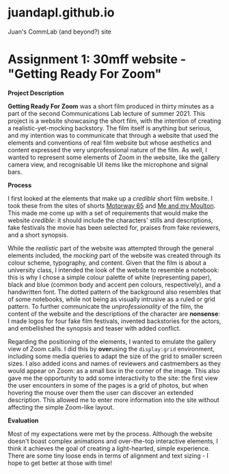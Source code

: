# juandapl.github.io
Juan's CommLab (and beyond?) site

# Assignment 1: 30mff website - "Getting Ready For Zoom"
**Project Description**

**Getting Ready For Zoom** was a short film produced in thirty minutes as a part of the second Communications Lab lecture of summer 2021. This project is a website showcasing the short film, with the intention of creating a realistic-yet-mocking backstory. The film itself is anything but serious, and my intention was to communicate that through a website that used the elements and conventions of real film website but whose aesthetics and content expressed the very unprofessional nature of the film. As well, I wanted to represent some elements of Zoom in the website, like the gallery camera view, and recognisable UI items like the microphone and signal bars.

**Process**

I first looked at the elements that make up a _credible_ short film website. I took these from the sites of shorts [Motorway 65](https://motorway65.com/) and [Me and my Moulton](http://www.mikrofilm.no/Me-and-My-Moulton). This made me come up with a set of requirements that would make the website _credible_: it should include the characters' stills and descriptions, fake festivals the movie has been selected for, praises from fake reviewers, and a short synopsis. 

While the _realistic_ part of the website was attempted through the general elements included, the _mocking_ part of the website was created through its colour scheme, typography, and content. Given that the film is about a university class, I intended the look of the website to resemble a notebook: this is why I chose a simple colour palette of white (representing paper), black and blue (common body and accent pen colours, respectively), and a handwritten font. The dotted pattern of the background also resembles that of some notebooks, while not being as visually intrusive as a ruled or grid pattern. To further communicate the _unprofessionality_ of the film, the content of the website and the descriptions of the character are **nonsense**: I made logos for four fake film festivals, invented backstories for the actors, and embellished the synopsis and teaser with added conflict.

Regarding the positioning of the elements, I wanted to emulate the gallery view of Zoom calls. I did this by **over**using the `display:grid` environment, including some media queries to adapt the size of the grid to smaller screen sizes. I also added icons and names of reviewers and castmembers as they would appear on Zoom: as a small box in the corner of the image. This also gave me the opportunity to add some interactivity to the site: the first view the user encounters in some of the pages is a grid of photos, but when hovering the mouse over them the user can discover an extended description. This allowed me to enter more information into the site without affecting the simple Zoom-like layout.

**Evaluation**

Most of my expectations were met by the process. Although the website doesn't boast complex animations and over-the-top interactive elements, I think it achieves the goal of creating a light-hearted, simple experience. There are some tiny loose ends in terms of alignment and text sizing - I hope to get better at those with time!

